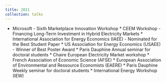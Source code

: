 ```yaml
---
title: 2021
collection: talks
---
```


  * Microsoft - Sixth Marketplace Innovation Workshop * CEEM Workshop - Financing Long-Term Investment in Hybrid Electricity Markets * International Association for Energy Economics (IAEE) - Nominated for the Best Student Paper   * US Association for Energy Economics (USAEE) - Winner of Best Poster Award   * Paris Dauphine Annual seminar for doctoral students   * Chaire European Electricity Market workshop * French Association of Economic Science (AFSE)   * European Association of Environmental and Ressource Economists (EAERE)   * Paris Dauphine Weekly seminar for doctoral students   * International Energy Workshop (IEW)



 <!--more--> 
